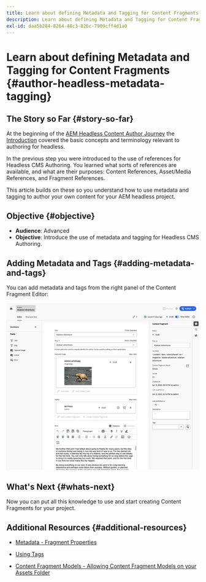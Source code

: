 ```yaml
---
title: Learn about defining Metadata and Tagging for Content Fragments
description: Learn about defining Metadata and Tagging for Content Fragments
exl-id: daa5b284-8264-48c3-826c-7909cff4d1a0
---
```

# Learn about defining Metadata and Tagging for Content Fragments {#author-headless-metadata-tagging}

## The Story so Far {#story-so-far}

At the beginning of the [AEM Headless Content Author Journey](overview.md) the [Introduction](introduction.md) covered the basic concepts and terminology relevant to authoring for headless.

In the previous step you were introduced to the use of references for Headless CMS Authoring. You learned what sorts of references are available, and what are their purposes: Content References, Asset/Media References, and Fragment References.

This article builds on these so you understand how to use metadata and tagging to author your own content for your AEM headless project.

## Objective {#objective}

* **Audience**: Advanced
* **Objective**: Introduce the use of metadata and tagging for Headless CMS Authoring. 

## Adding Metadata and Tags {#adding-metadata-and-tags}

You can add metadata and tags from the right panel of the Content Fragment Editor:

![Content Fragment Editor - Alaska Spirits](/help/sites-cloud/administering/content-fragments/assets/cf-authoring-overview.png)

## What's Next {#whats-next}

Now you can put all this knowledge to use and start creating Content Fragments for your project.

## Additional Resources {#additional-resources}

* [Metadata - Fragment Properties](/help/sites-cloud/administering/content-fragments/content-fragments-metadata.md)
  
* [Using Tags](/help/sites-cloud/authoring/features/tags.md)

* [Content Fragment Models - Allowing Content Fragment Models on your Assets Folder](/help/sites-cloud/administering/content-fragments/content-fragments-models.md#allowing-content-fragment-models-assets-folder)
